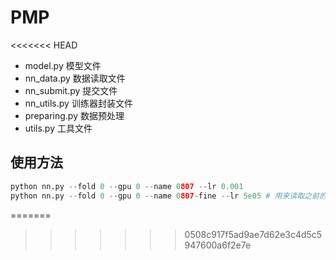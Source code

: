 # PMP
<<<<<<< HEAD


- model.py 模型文件
- nn_data.py 数据读取文件
- nn_submit.py 提交文件
- nn_utils.py 训练器封装文件
- preparing.py 数据预处理
- utils.py 工具文件


## 使用方法

```python
python nn.py --fold 0 --gpu 0 --name 0807 --lr 0.001
python nn.py --fold 0 --gpu 0 --name 0807-fine --lr 5e05 # 用来读取之前的权重进行two stage
```








=======
>>>>>>> 0508c917f5ad9ae7d62e3c4d5c5947600a6f2e7e
